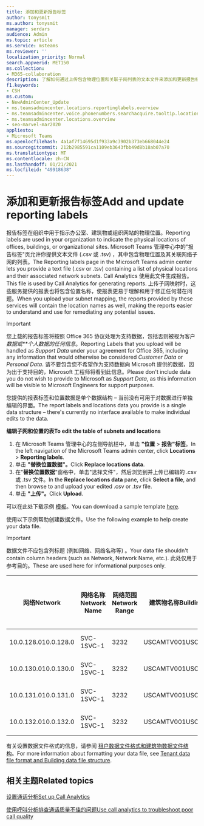 ```yaml
---
title: 添加和更新报告标签
author: tonysmit
ms.author: tonysmit
manager: serdars
audience: Admin
ms.topic: article
ms.service: msteams
ms.reviewer: ''
localization_priority: Normal
search.appverid: MET150
ms.collection:
- M365-collaboration
description: 了解如何通过上传包含物理位置和关联子网列表的文本文件来添加和更新报告标签。
f1.keywords:
- CSH
ms.custom:
- NewAdminCenter_Update
- ms.teamsadmincenter.locations.reportinglabels.overview
- ms.teamsadmincenter.voice.phonenumbers.searchacquire.tooltip.location
- ms.teamsadmincenter.locations.overview
- seo-marvel-mar2020
appliesto:
- Microsoft Teams
ms.openlocfilehash: 4a1af7f14695d1f933a9c3902b373eb668044e24
ms.sourcegitcommit: 212b2985591ca1109eb3643fbb49d8b18ab07a70
ms.translationtype: MT
ms.contentlocale: zh-CN
ms.lasthandoff: 01/21/2021
ms.locfileid: "49918638"
---
```

<a name="add-and-update-reporting-labels"></a><span data-ttu-id="b80a8-103">添加和更新报告标签</span><span class="sxs-lookup"><span data-stu-id="b80a8-103">Add and update reporting labels</span></span>
============================

<span data-ttu-id="b80a8-104">报告标签在组织中用于指示办公室、建筑物或组织网站的物理位置。</span><span class="sxs-lookup"><span data-stu-id="b80a8-104">Reporting labels are used in your organization to indicate the physical locations of offices, buildings, or organizational sites.</span></span> <span data-ttu-id="b80a8-105">Microsoft Teams 管理中心中的"报告标签"页允许你提供文本文件 (.csv 或 .tsv) ，其中包含物理位置及其关联网络子网的列表。</span><span class="sxs-lookup"><span data-stu-id="b80a8-105">The Reporting labels page in the Microsoft Teams admin center lets you provide a text file (.csv or .tsv) containing a list of physical locations and their associated network subnets.</span></span> <span data-ttu-id="b80a8-106">Call Analytics 使用此文件生成报告。</span><span class="sxs-lookup"><span data-stu-id="b80a8-106">This file is used by Call Analytics for generating reports.</span></span> <span data-ttu-id="b80a8-107">上传子网映射时，这些服务提供的报表也将包含位置名称，使报表更易于理解和用于修正任何潜在问题。</span><span class="sxs-lookup"><span data-stu-id="b80a8-107">When you upload your subnet mapping, the reports provided by these services will contain the location names as well, making the reports easier to understand and use for remediating any potential issues.</span></span>

> [!IMPORTANT]
> <span data-ttu-id="b80a8-108">您上载的报告标签将按照 Office  365 协议处理为支持数据，包括否则被视为客户 *数据或\*\*个人数据的任何信息*。</span><span class="sxs-lookup"><span data-stu-id="b80a8-108">Reporting Labels that you upload will be handled as *Support Data* under your agreement for Office 365, including any information that would otherwise be considered *Customer Data* or *Personal Data*.</span></span> <span data-ttu-id="b80a8-109">请不要包含您不希望作为支持数据向 Microsoft 提供的数据，因为出于支持目的，Microsoft 工程师将看到此信息。</span><span class="sxs-lookup"><span data-stu-id="b80a8-109">Please don't include data you do not wish to provide to Microsoft as *Support Data*, as this information will be visible to Microsoft Engineers for support purposes.</span></span>

<span data-ttu-id="b80a8-110">您提供的报表标签和位置数据是单个数据结构 – 当前没有可用于对数据进行单独编辑的界面。</span><span class="sxs-lookup"><span data-stu-id="b80a8-110">The report labels and locations data you provide is a single data structure – there's currently no interface available to make individual edits to the data.</span></span>

<span data-ttu-id="b80a8-111">**编辑子网和位置的表**</span><span class="sxs-lookup"><span data-stu-id="b80a8-111">**To edit the table of subnets and locations**</span></span>

1. <span data-ttu-id="b80a8-112">在 Microsoft Teams 管理中心的左侧导航栏中，单击 **"位置**  >  **报告"标签**。</span><span class="sxs-lookup"><span data-stu-id="b80a8-112">In the left navigation of the Microsoft Teams admin center, click **Locations** > **Reporting labels**.</span></span>
2. <span data-ttu-id="b80a8-113">单击 **"替换位置数据"。**</span><span class="sxs-lookup"><span data-stu-id="b80a8-113">Click **Replace locations data**.</span></span>
3. <span data-ttu-id="b80a8-114">在"**替换位置数据**"窗格中，单击"选择文件"，然后浏览到并上传已编辑的 .csv 或 .tsv 文件。</span><span class="sxs-lookup"><span data-stu-id="b80a8-114">In the **Replace locations data** pane, click **Select a file**, and then browse to and upload your edited .csv or .tsv file.</span></span>
4. <span data-ttu-id="b80a8-115">单击 **"上传"。**</span><span class="sxs-lookup"><span data-stu-id="b80a8-115">Click **Upload**.</span></span>

<span data-ttu-id="b80a8-116">可以在此处下载示例 [模板](https://github.com/MicrosoftDocs/OfficeDocs-SkypeForBusiness/blob/live/Teams/downloads/locations-template.zip?raw=true)。</span><span class="sxs-lookup"><span data-stu-id="b80a8-116">You can download a sample template [here](https://github.com/MicrosoftDocs/OfficeDocs-SkypeForBusiness/blob/live/Teams/downloads/locations-template.zip?raw=true).</span></span>

<span data-ttu-id="b80a8-117">使用以下示例帮助创建数据文件。</span><span class="sxs-lookup"><span data-stu-id="b80a8-117">Use the following example to help create your data file.</span></span>

> [!IMPORTANT]
> <span data-ttu-id="b80a8-118">数据文件不应包含列标题 (例如网络、网络名称等) 。</span><span class="sxs-lookup"><span data-stu-id="b80a8-118">Your data file shouldn't contain column headers (such as Network, Network Name, etc.).</span></span> <span data-ttu-id="b80a8-119">此处仅用于参考目的。</span><span class="sxs-lookup"><span data-stu-id="b80a8-119">These are used here for informational purposes only.</span></span> <br>

|<span data-ttu-id="b80a8-120">网络</span><span class="sxs-lookup"><span data-stu-id="b80a8-120">Network</span></span>|<span data-ttu-id="b80a8-121">网络名称</span><span class="sxs-lookup"><span data-stu-id="b80a8-121">Network Name</span></span>|<span data-ttu-id="b80a8-122">网络范围</span><span class="sxs-lookup"><span data-stu-id="b80a8-122">Network Range</span></span>|<span data-ttu-id="b80a8-123">建筑物名称</span><span class="sxs-lookup"><span data-stu-id="b80a8-123">Building Name</span></span>|<span data-ttu-id="b80a8-124">所有权类型</span><span class="sxs-lookup"><span data-stu-id="b80a8-124">Ownership Type</span></span>|<span data-ttu-id="b80a8-125">建筑物类型</span><span class="sxs-lookup"><span data-stu-id="b80a8-125">Building Type</span></span>|<span data-ttu-id="b80a8-126">构建 Office 类型</span><span class="sxs-lookup"><span data-stu-id="b80a8-126">Building Office Type</span></span>|<span data-ttu-id="b80a8-127">城市</span><span class="sxs-lookup"><span data-stu-id="b80a8-127">City</span></span>|<span data-ttu-id="b80a8-128">邮政编码</span><span class="sxs-lookup"><span data-stu-id="b80a8-128">Zip Code</span></span>|<span data-ttu-id="b80a8-129">国家/地区</span><span class="sxs-lookup"><span data-stu-id="b80a8-129">Country</span></span>|<span data-ttu-id="b80a8-130">省/市/自治区</span><span class="sxs-lookup"><span data-stu-id="b80a8-130">State</span></span>|<span data-ttu-id="b80a8-131">区域</span><span class="sxs-lookup"><span data-stu-id="b80a8-131">Region</span></span>|<span data-ttu-id="b80a8-132">内部公司</span><span class="sxs-lookup"><span data-stu-id="b80a8-132">Inside Corp</span></span>|<span data-ttu-id="b80a8-133">Express Route</span><span class="sxs-lookup"><span data-stu-id="b80a8-133">Express Route</span></span>|
|-|-|-|-|-|-|-|-|-|-|-|-|-|-|
|<span data-ttu-id="b80a8-134">10.0.128.0</span><span class="sxs-lookup"><span data-stu-id="b80a8-134">10.0.128.0</span></span>    |<span data-ttu-id="b80a8-135">SVC-1</span><span class="sxs-lookup"><span data-stu-id="b80a8-135">SVC-1</span></span>|<span data-ttu-id="b80a8-136">32</span><span class="sxs-lookup"><span data-stu-id="b80a8-136">32</span></span>|<span data-ttu-id="b80a8-137">USCAMTV001</span><span class="sxs-lookup"><span data-stu-id="b80a8-137">USCAMTV001</span></span>|<span data-ttu-id="b80a8-138">Contoso 租用 RE&F</span><span class="sxs-lookup"><span data-stu-id="b80a8-138">Contoso Leased RE&F</span></span>|<span data-ttu-id="b80a8-139">Office</span><span class="sxs-lookup"><span data-stu-id="b80a8-139">Office</span></span>|<span data-ttu-id="b80a8-140">RE&F</span><span class="sxs-lookup"><span data-stu-id="b80a8-140">RE&F</span></span>|<span data-ttu-id="b80a8-141">山脉视图</span><span class="sxs-lookup"><span data-stu-id="b80a8-141">Mountain View</span></span>|<span data-ttu-id="b80a8-142">94043</span><span class="sxs-lookup"><span data-stu-id="b80a8-142">94043</span></span>|<span data-ttu-id="b80a8-143">美国</span><span class="sxs-lookup"><span data-stu-id="b80a8-143">US</span></span>|<span data-ttu-id="b80a8-144">CA</span><span class="sxs-lookup"><span data-stu-id="b80a8-144">CA</span></span>|<span data-ttu-id="b80a8-145">美国</span><span class="sxs-lookup"><span data-stu-id="b80a8-145">US</span></span>|<span data-ttu-id="b80a8-146">1</span><span class="sxs-lookup"><span data-stu-id="b80a8-146">1</span></span>|<span data-ttu-id="b80a8-147">1</span><span class="sxs-lookup"><span data-stu-id="b80a8-147">1</span></span>|
|<span data-ttu-id="b80a8-148">10.0.130.0</span><span class="sxs-lookup"><span data-stu-id="b80a8-148">10.0.130.0</span></span>    |<span data-ttu-id="b80a8-149">SVC-1</span><span class="sxs-lookup"><span data-stu-id="b80a8-149">SVC-1</span></span>|<span data-ttu-id="b80a8-150">32</span><span class="sxs-lookup"><span data-stu-id="b80a8-150">32</span></span>|<span data-ttu-id="b80a8-151">USCAMTV001</span><span class="sxs-lookup"><span data-stu-id="b80a8-151">USCAMTV001</span></span>|<span data-ttu-id="b80a8-152">Contoso 租用 RE&F</span><span class="sxs-lookup"><span data-stu-id="b80a8-152">Contoso Leased RE&F</span></span>|<span data-ttu-id="b80a8-153">Office</span><span class="sxs-lookup"><span data-stu-id="b80a8-153">Office</span></span>|<span data-ttu-id="b80a8-154">RE&F</span><span class="sxs-lookup"><span data-stu-id="b80a8-154">RE&F</span></span>|<span data-ttu-id="b80a8-155">山脉视图</span><span class="sxs-lookup"><span data-stu-id="b80a8-155">Mountain View</span></span>|<span data-ttu-id="b80a8-156">94043</span><span class="sxs-lookup"><span data-stu-id="b80a8-156">94043</span></span>|<span data-ttu-id="b80a8-157">美国</span><span class="sxs-lookup"><span data-stu-id="b80a8-157">US</span></span>|<span data-ttu-id="b80a8-158">CA</span><span class="sxs-lookup"><span data-stu-id="b80a8-158">CA</span></span>|<span data-ttu-id="b80a8-159">美国</span><span class="sxs-lookup"><span data-stu-id="b80a8-159">US</span></span>|<span data-ttu-id="b80a8-160">1</span><span class="sxs-lookup"><span data-stu-id="b80a8-160">1</span></span>|<span data-ttu-id="b80a8-161">1</span><span class="sxs-lookup"><span data-stu-id="b80a8-161">1</span></span>|
|<span data-ttu-id="b80a8-162">10.0.131.0</span><span class="sxs-lookup"><span data-stu-id="b80a8-162">10.0.131.0</span></span>    |<span data-ttu-id="b80a8-163">SVC-1</span><span class="sxs-lookup"><span data-stu-id="b80a8-163">SVC-1</span></span>|<span data-ttu-id="b80a8-164">32</span><span class="sxs-lookup"><span data-stu-id="b80a8-164">32</span></span>|<span data-ttu-id="b80a8-165">USCAMTV001</span><span class="sxs-lookup"><span data-stu-id="b80a8-165">USCAMTV001</span></span>|<span data-ttu-id="b80a8-166">Contoso 租用 RE&F</span><span class="sxs-lookup"><span data-stu-id="b80a8-166">Contoso Leased RE&F</span></span>|<span data-ttu-id="b80a8-167">Office</span><span class="sxs-lookup"><span data-stu-id="b80a8-167">Office</span></span>|<span data-ttu-id="b80a8-168">RE&F</span><span class="sxs-lookup"><span data-stu-id="b80a8-168">RE&F</span></span>|<span data-ttu-id="b80a8-169">山脉视图</span><span class="sxs-lookup"><span data-stu-id="b80a8-169">Mountain View</span></span>|<span data-ttu-id="b80a8-170">94043</span><span class="sxs-lookup"><span data-stu-id="b80a8-170">94043</span></span>|<span data-ttu-id="b80a8-171">美国</span><span class="sxs-lookup"><span data-stu-id="b80a8-171">US</span></span>|<span data-ttu-id="b80a8-172">CA</span><span class="sxs-lookup"><span data-stu-id="b80a8-172">CA</span></span>|<span data-ttu-id="b80a8-173">美国</span><span class="sxs-lookup"><span data-stu-id="b80a8-173">US</span></span>|<span data-ttu-id="b80a8-174">1</span><span class="sxs-lookup"><span data-stu-id="b80a8-174">1</span></span>|<span data-ttu-id="b80a8-175">1</span><span class="sxs-lookup"><span data-stu-id="b80a8-175">1</span></span>|
|<span data-ttu-id="b80a8-176">10.0.132.0</span><span class="sxs-lookup"><span data-stu-id="b80a8-176">10.0.132.0</span></span>    |<span data-ttu-id="b80a8-177">SVC-1</span><span class="sxs-lookup"><span data-stu-id="b80a8-177">SVC-1</span></span>|<span data-ttu-id="b80a8-178">32</span><span class="sxs-lookup"><span data-stu-id="b80a8-178">32</span></span>|<span data-ttu-id="b80a8-179">USCAMTV001</span><span class="sxs-lookup"><span data-stu-id="b80a8-179">USCAMTV001</span></span>|<span data-ttu-id="b80a8-180">Contoso 租用 RE&F</span><span class="sxs-lookup"><span data-stu-id="b80a8-180">Contoso Leased RE&F</span></span>|<span data-ttu-id="b80a8-181">Office</span><span class="sxs-lookup"><span data-stu-id="b80a8-181">Office</span></span>|<span data-ttu-id="b80a8-182">RE&F</span><span class="sxs-lookup"><span data-stu-id="b80a8-182">RE&F</span></span>|<span data-ttu-id="b80a8-183">山脉视图</span><span class="sxs-lookup"><span data-stu-id="b80a8-183">Mountain View</span></span>|<span data-ttu-id="b80a8-184">94043</span><span class="sxs-lookup"><span data-stu-id="b80a8-184">94043</span></span>|<span data-ttu-id="b80a8-185">美国</span><span class="sxs-lookup"><span data-stu-id="b80a8-185">US</span></span>|<span data-ttu-id="b80a8-186">CA</span><span class="sxs-lookup"><span data-stu-id="b80a8-186">CA</span></span>|<span data-ttu-id="b80a8-187">美国</span><span class="sxs-lookup"><span data-stu-id="b80a8-187">US</span></span>|<span data-ttu-id="b80a8-188">1</span><span class="sxs-lookup"><span data-stu-id="b80a8-188">1</span></span>|<span data-ttu-id="b80a8-189">1</span><span class="sxs-lookup"><span data-stu-id="b80a8-189">1</span></span>|

<span data-ttu-id="b80a8-190">有关设置数据文件格式的信息，请参阅 [租户数据文件格式和建筑物数据文件结构](CQD-upload-tenant-building-data.md#upload-building-data-file)。</span><span class="sxs-lookup"><span data-stu-id="b80a8-190">For more information about formatting your data file, see [Tenant data file format and Building data file structure](CQD-upload-tenant-building-data.md#upload-building-data-file).</span></span>

## <a name="related-topics"></a><span data-ttu-id="b80a8-191">相关主题</span><span class="sxs-lookup"><span data-stu-id="b80a8-191">Related topics</span></span>

[<span data-ttu-id="b80a8-192">设置通话分析</span><span class="sxs-lookup"><span data-stu-id="b80a8-192">Set up Call Analytics</span></span>](set-up-call-analytics.md)

[<span data-ttu-id="b80a8-193">使用呼叫分析排查通话质量不佳的问题</span><span class="sxs-lookup"><span data-stu-id="b80a8-193">Use call analytics to troubleshoot poor call quality</span></span>](use-call-analytics-to-troubleshoot-poor-call-quality.md)
